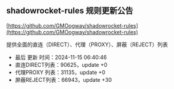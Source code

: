 ## shadowrocket-rules 规则更新公告

[https://github.com/GMOogway/shadowrocket-rules](https://github.com/GMOogway/shadowrocket-rules)

提供全面的直连（DIRECT）、代理（PROXY）、屏蔽（REJECT）列表
- 最后 更新 时间：2024-11-15 06:40:46
- 直连DIRECT列表：90625，update +0
- 代理PROXY 列表：31135，update +0
- 屏蔽REJECT列表：66943，update +30